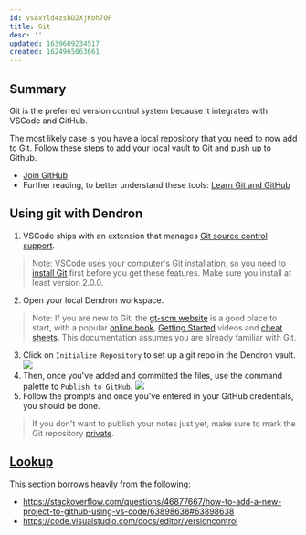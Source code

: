 ```yaml
---
id: vsAxYld4zsbD2XjKoh7OP
title: Git
desc: ''
updated: 1639609234517
created: 1624965063661
---
```


## Summary

Git is the preferred version control system because it integrates with VSCode and GitHub. 

The most likely case is you have a local repository that you need to now add to Git. Follow these steps to add your local vault to Git and push up to Github. 

- [Join GitHub](https://github.com/join)
- Further reading, to better understand these tools: [Learn Git and GitHub](https://developer.mozilla.org/en-US/docs/Learn/Tools_and_testing/GitHub)

## Using git with Dendron

1. VSCode ships with an extension that manages [Git source control support](https://code.visualstudio.com/docs/editor/versioncontrol). 
> Note: VSCode uses your computer's Git installation, so you need to [install Git](https://git-scm.com/download) first before you get these features. Make sure you install at least version 2.0.0.
2. Open your local Dendron workspace. 
> Note: If you are new to Git, the [gt-scm website](https://git-scm.com/doc) is a good place to start, with a popular [online book](https://git-scm.com/book), [Getting Started](https://git-scm.com/video/what-is-git) videos and [cheat sheets](https://github.github.com/training-kit/downloads/github-git-cheat-sheet.pdf). This documentation assumes you are already familiar with Git. 
3. Click on `Initialize Repository` to set up a git repo in the Dendron vault. 
![](/assets/images/2021-06-29-16-52-17.png)
4. Then, once you've added and committed the files, use the command palette to `Publish to GitHub`. 
![](/assets/images/2021-06-29-16-56-34.png)
5. Follow the prompts and once you've entered in your GitHub credentials, you should be done. 
> If you don't want to publish your notes just yet, make sure to mark the Git repository [private](https://docs.github.com/en/github/administering-a-repository/managing-repository-settings/setting-repository-visibility#changing-a-repositorys-visibility).


## [Lookup](https://handbook.dendron.so/notes/b89ba854-72fb-4ebc-a8a0-55960b89e9dc.html#lookup)

This section borrows heavily from the following:
- <https://stackoverflow.com/questions/46877667/how-to-add-a-new-project-to-github-using-vs-code/63898638#63898638>
- <https://code.visualstudio.com/docs/editor/versioncontrol>
